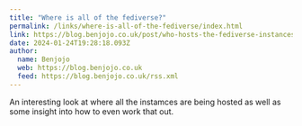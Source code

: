 ```yaml
---
title: "Where is all of the fediverse?"
permalink: /links/where-is-all-of-the-fediverse/index.html
link: https://blog.benjojo.co.uk/post/who-hosts-the-fediverse-instances
date: 2024-01-24T19:28:18.093Z
author: 
  name: Benjojo
  web: https://blog.benjojo.co.uk
  feed: https://blog.benjojo.co.uk/rss.xml
---
```


An interesting look at where all the instamces are being hosted as well as some insight into how to even work that out. 

